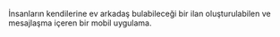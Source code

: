 İnsanların kendilerine ev arkadaş bulabileceği bir ilan oluşturulabilen ve mesajlaşma içeren bir mobil uygulama.
